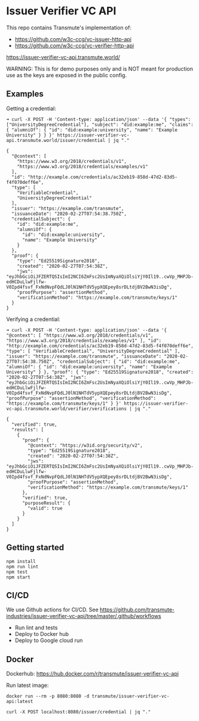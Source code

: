# Issuer Verifier VC API

This repo contains Transmute's implementation of:
- https://github.com/w3c-ccg/vc-issuer-http-api
- https://github.com/w3c-ccg/vc-verifier-http-api

https://issuer-verifier-vc-api.transmute.world/

WARNING: This is for demo purposes only and is NOT meant for production use as the keys are exposed in the public config.

## Examples

Getting a credential:

```
➜ curl -X POST -H 'Content-type: application/json' --data '{ "types": ["UniversityDegreeCredential"], "subject": "did:example:me", "claims": { "alumniOf": { "id": "did:example:university", "name": "Example University" } } }' https://issuer-verifier-vc-api.transmute.world/issuer/credential | jq "."

{
  "@context": [
    "https://www.w3.org/2018/credentials/v1",
    "https://www.w3.org/2018/credentials/examples/v1"
  ],
  "id": "http://example.com/credentials/ac32eb19-858d-47d2-83d5-f4f070deff6e",
  "type": [
    "VerifiableCredential",
    "UniversityDegreeCredential"
  ],
  "issuer": "https://example.com/transmute",
  "issuanceDate": "2020-02-27T07:54:38.750Z",
  "credentialSubject": {
    "id": "did:example:me",
    "alumniOf": {
      "id": "did:example:university",
      "name": "Example University"
    }
  },
  "proof": {
    "type": "Ed25519Signature2018",
    "created": "2020-02-27T07:54:38Z",
    "jws": "eyJhbGciOiJFZERTQSIsImI2NCI6ZmFsc2UsImNyaXQiOlsiYjY0Il19..cwVp_MHPJb-edHCDuLlwFjlfw-V0Ipd4fsvf_FxNdNvpFQdLJ0lN1NHTdV5ypXQEpey8srDLtdjBV2BwN3isDg",
    "proofPurpose": "assertionMethod",
    "verificationMethod": "https://example.com/transmute/keys/1"
  }
}
```

Verifying a credential:

```
➜ curl -X POST -H 'Content-type: application/json' --data '{ "@context": [ "https://www.w3.org/2018/credentials/v1", "https://www.w3.org/2018/credentials/examples/v1" ], "id": "http://example.com/credentials/ac32eb19-858d-47d2-83d5-f4f070deff6e", "type": [ "VerifiableCredential", "UniversityDegreeCredential" ], "issuer": "https://example.com/transmute", "issuanceDate": "2020-02-27T07:54:38.750Z", "credentialSubject": { "id": "did:example:me", "alumniOf": { "id": "did:example:university", "name": "Example University" } }, "proof": { "type": "Ed25519Signature2018", "created": "2020-02-27T07:54:38Z", "jws": "eyJhbGciOiJFZERTQSIsImI2NCI6ZmFsc2UsImNyaXQiOlsiYjY0Il19..cwVp_MHPJb-edHCDuLlwFjlfw-V0Ipd4fsvf_FxNdNvpFQdLJ0lN1NHTdV5ypXQEpey8srDLtdjBV2BwN3isDg", "proofPurpose": "assertionMethod", "verificationMethod": "https://example.com/transmute/keys/1" } }' https://issuer-verifier-vc-api.transmute.world/verifier/verifications | jq "."

{
  "verified": true,
  "results": [
    {
      "proof": {
        "@context": "https://w3id.org/security/v2",
        "type": "Ed25519Signature2018",
        "created": "2020-02-27T07:54:38Z",
        "jws": "eyJhbGciOiJFZERTQSIsImI2NCI6ZmFsc2UsImNyaXQiOlsiYjY0Il19..cwVp_MHPJb-edHCDuLlwFjlfw-V0Ipd4fsvf_FxNdNvpFQdLJ0lN1NHTdV5ypXQEpey8srDLtdjBV2BwN3isDg",
        "proofPurpose": "assertionMethod",
        "verificationMethod": "https://example.com/transmute/keys/1"
      },
      "verified": true,
      "purposeResult": {
        "valid": true
      }
    }
  ]
}
```



## Getting started

```
npm install
npm run lint
npm test
npm start
```

## CI/CD

We use Github actions for CI/CD. See https://github.com/transmute-industries/issuer-verifier-vc-api/tree/master/.github/workflows
- Run lint and tests
- Deploy to Docker hub
- Deploy to Google cloud run

## Docker

Dockerhub: https://hub.docker.com/r/transmute/issuer-verifier-vc-api

Run latest image:
```
docker run --rm -p 8080:8080 -d transmute/issuer-verifier-vc-api:latest
```

```
curl -X POST localhost:8080/issuer/credential | jq "."
```

